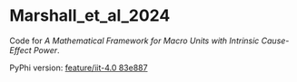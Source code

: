 # Marshall_et_al_2024
Code for _A Mathematical Framework for Macro Units with Intrinsic Cause-Effect Power_.

PyPhi version: [feature/iit-4.0 83e887](https://github.com/wmayner/pyphi/commit/83e887db466ed0c617cfb637f94a13d2aae8eea2)